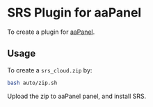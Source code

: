 # SRS Plugin for aaPanel

To create a plugin for [aaPanel](https://www.aapanel.com).

## Usage

To create a `srs_cloud.zip` by:

```bash
bash auto/zip.sh
```

Upload the zip to aaPanel panel, and install SRS.

